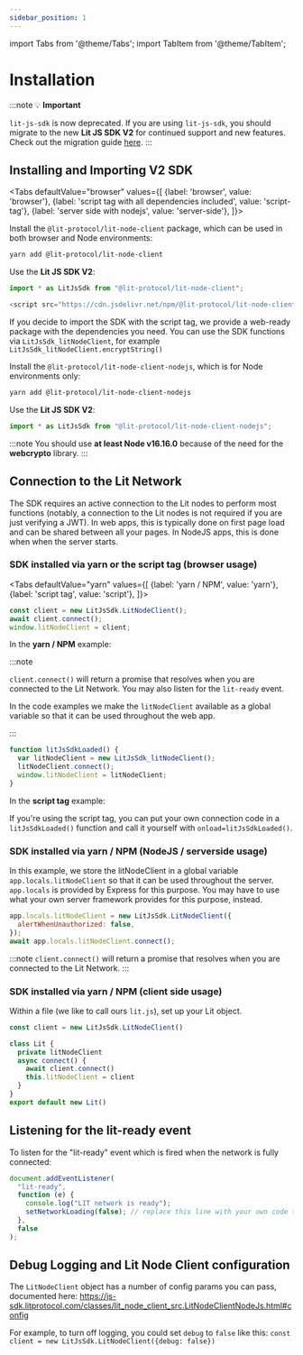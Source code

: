 ```yaml
---
sidebar_position: 1
---
```


import Tabs from '@theme/Tabs';
import TabItem from '@theme/TabItem';

# Installation

:::note
💡 **Important**

`lit-js-sdk` is now deprecated. If you are using `lit-js-sdk`, you should migrate to the new **Lit JS SDK V2** for continued support and new features. Check out the migration guide [here](../../SDK/Explanation/migration).
:::

## Installing and Importing V2 SDK

<Tabs
defaultValue="browser"
values={[
{label: 'browser', value: 'browser'},
{label: 'script tag with all dependencies included', value: 'script-tag'},
{label: 'server side with nodejs', value: 'server-side'},
]}>
<TabItem value="browser">

Install the `@lit-protocol/lit-node-client` package, which can be used in both browser and Node environments:

```sh
yarn add @lit-protocol/lit-node-client
```

Use the **Lit JS SDK V2**:

```js
import * as LitJsSdk from "@lit-protocol/lit-node-client";
```

</TabItem>
	
<TabItem value="script-tag">

```js
<script src="https://cdn.jsdelivr.net/npm/@lit-protocol/lit-node-client-vanilla/lit-node-client.js"></script>
```

If you decide to import the SDK with the script tag, we provide a web-ready package with the dependencies you need. You can use the SDK functions via `LitJsSdk_litNodeClient`, for example `LitJsSdk_litNodeClient.encryptString()`
</TabItem>

<TabItem value="server-side">

Install the `@lit-protocol/lit-node-client-nodejs`, which is for Node environments only:

```sh
yarn add @lit-protocol/lit-node-client-nodejs
```

Use the **Lit JS SDK V2**:

```js
import * as LitJsSdk from "@lit-protocol/lit-node-client-nodejs";
```

</TabItem>
</Tabs>

:::note
You should use **at least Node v16.16.0** because of the need for the **webcrypto** library.
:::

## Connection to the Lit Network

The SDK requires an active connection to the Lit nodes to perform most functions (notably, a connection to the Lit nodes is not required if you are just verifying a JWT). In web apps, this is typically done on first page load and can be shared between all your pages. In NodeJS apps, this is done when when the server starts.

### SDK installed via yarn or the script tag (browser usage)

<Tabs
defaultValue="yarn"
values={[
{label: 'yarn / NPM', value: 'yarn'},
{label: 'script tag', value: 'script'},
]}>
<TabItem value="yarn">

```js
const client = new LitJsSdk.LitNodeClient();
await client.connect();
window.litNodeClient = client;
```

In the **yarn / NPM** example:

:::note

`client.connect()` will return a promise that resolves when you are connected to the Lit Network. You may also listen for the `lit-ready` event.

In the code examples we make the `litNodeClient` available as a global variable so that it can be used throughout the web app.

:::

</TabItem>
<TabItem value="script">

```js
function litJsSdkLoaded() {
  var litNodeClient = new LitJsSdk_litNodeClient();
  litNodeClient.connect();
  window.litNodeClient = litNodeClient;
}
```

In the **script tag** example:

If you're using the script tag, you can put your own connection code in a `litJsSdkLoaded()` function and call it yourself with `onload=litJsSdkLoaded()`.

</TabItem>
</Tabs>

### SDK installed via yarn / NPM (NodeJS / serverside usage)

In this example, we store the litNodeClient in a global variable `app.locals.litNodeClient` so that it can be used throughout the server. `app.locals` is provided by Express for this purpose. You may have to use what your own server framework provides for this purpose, instead.

```js
app.locals.litNodeClient = new LitJsSdk.LitNodeClient({
  alertWhenUnauthorized: false,
});
await app.locals.litNodeClient.connect();
```

:::note
`client.connect()` will return a promise that resolves when you are connected to the Lit Network.
:::

### SDK installed via yarn / NPM (client side usage)

Within a file (we like to call ours `lit.js`), set up your Lit object.

```js
const client = new LitJsSdk.LitNodeClient()

class Lit {
  private litNodeClient
  async connect() {
    await client.connect()
    this.litNodeClient = client
  }
}
export default new Lit()
```

## Listening for the lit-ready event

To listen for the "lit-ready" event which is fired when the network is fully connected:

```js
document.addEventListener(
  "lit-ready",
  function (e) {
    console.log("LIT network is ready");
    setNetworkLoading(false); // replace this line with your own code that tells your app the network is ready
  },
  false
);
```

## Debug Logging and Lit Node Client configuration

The `LitNodeClient` object has a number of config params you can pass, documented here: https://js-sdk.litprotocol.com/classes/lit_node_client_src.LitNodeClientNodeJs.html#config

For example, to turn off logging, you could set `debug` to `false` like this: `const client = new LitJsSdk.LitNodeClient({debug: false})`
